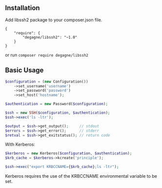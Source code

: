 ## Installation

Add libssh2 package to your composer.json file.
```
{
    "require": {
        "degagne/libssh2": "~1.0"
    }
}
```

or run
```composer require degagne/libssh2```

## Basic Usage

```php
$configuration = (new Configuration())
    ->set_username('username')
    ->set_password('password')
    ->set_host('hostname');

$authentication = new Password($configuration);

$ssh = new SSH($configuration, $authentication);
$ssh->exec('ls -ltr');

$output = $ssh->get_output();     // stdout
$errors = $ssh->get_error();      // stderr
$retval = $ssh->get_exitstatus(); // return code
```

With Kerberos:
```php
$kerberos = new Kerberos($configuration, $authentication);
$krb_cache = $kerberos->kcreate('principle');

$ssh->exec("export KRBCCNAME={$krb_cache};ls -ltr");
```

Kerberos requires the use of the KRBCCNAME environmental variable to be set.
